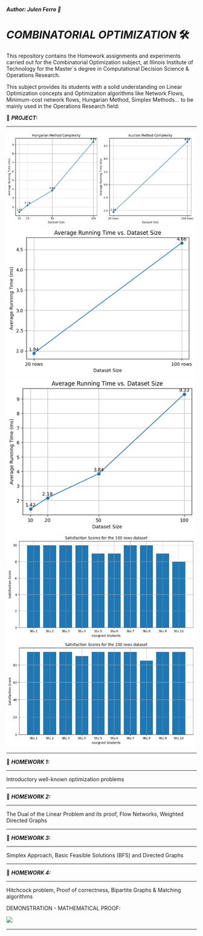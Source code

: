 ***Author: Julen Ferro 🚗***

# ***_COMBINATORIAL OPTIMIZATION_*** 🛠️

This repository contains the Homework assignments and experiments carried out for the Combinatorial Optimization subject, at Illinois Institute of Technology for the Master´s degree in Computational Decision Science & Operations Research.

This subject provides its students with a solid understanding on Linear Optimization concepts and Optimization algorithms like Network Flows, Minimum-cost network flows, Hungarian Method, Simplex Methods... to be mainly used in the Operations Research field:

📁 ***_PROJECT:_***

---

<img src="https://github.com/ferriitoo/CS538-Combinatorial-Optimization/blob/main/results_project/hungarian_vs_auction_method.png" width="500"/>
<img src="https://github.com/ferriitoo/CS538-Combinatorial-Optimization/blob/main/results_project/runtime_size.png" width="500"/>
<img src="https://github.com/ferriitoo/CS538-Combinatorial-Optimization/blob/main/results_project/runtime_vs_dataset_size.png" width="500"/>
<img src="https://github.com/ferriitoo/CS538-Combinatorial-Optimization/blob/main/results_project/satisfaction.png" width="500"/>
<img src="https://github.com/ferriitoo/CS538-Combinatorial-Optimization/blob/main/results_project/students_satisfaction_scores.png" width="500"/>


---


📁 ***_HOMEWORK 1:_***

---

Introductory well-known optimization problems

---


📁 ***_HOMEWORK 2:_***

---

The Dual of the Linear Problem and its proof, Flow Networks, Weighted Directed Graphs

---

📁 ***_HOMEWORK 3:_***

---

Simplex Approach, Basic Feasible Solutions (BFS) and Directed Graphs

---

📁 ***_HOMEWORK 4:_***

---

Hitchcock problem, Proof of correctness, Bipartite Graphs & Matching algorithms

DEMONSTRATION - MATHEMATICAL PROOF:

<img src="https://github.com/ferriitoo/CS538-Combinatorial-Optimization/blob/main/results_project/demonstration.png" width="500"/>

---


